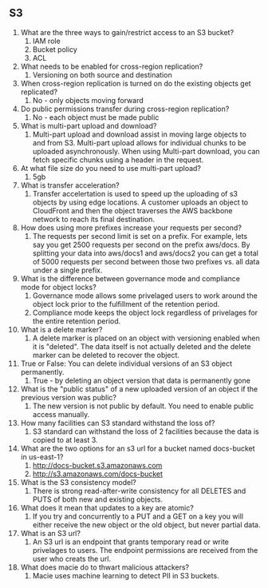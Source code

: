 ## S3

1. What are the three ways to gain/restrict access to an S3 bucket?
    1. IAM role
    2. Bucket policy
    3. ACL
2. What needs to be enabled for cross-region replication?
    1. Versioning on both source and destination
3. When cross-region replication is turned on do the existing objects get replicated?
    1. No - only objects moving forward
4. Do public permissions transfer during cross-region replication?
    1. No - each object must be made public
5. What is multi-part upload and download?
    1. Multi-part upload and download assist in moving large objects to and from S3. Multi-part upload allows for individual chunks to be uploaded asynchronously. When using Multi-part download, you can fetch specific chunks using a header in the request.
6. At what file size do you need to use multi-part upload?
    1. 5gb
7. What is transfer acceleration?
    1. Transfer accelertation is used to speed up the uploading of s3 objects by using edge locations. A customer uploads an object to CloudFront and then the object traverses the AWS backbone network to reach its final destination.
8. How does using more prefixes increase your requests per second?
    1. The requests per second limit is set on a prefix. For example, lets say you get 2500 requests per second on the prefix aws/docs. By splitting your data into aws/docs1 and aws/docs2 you can get a total of 5000 requests per second between those two prefixes vs. all data under a single prefix.
9. What is the difference between governance mode and compliance mode for object locks?
    1. Governance mode allows some privelaged users to work around the object lock prior to the fulfillment of the retention period.
    2. Compliance mode keeps the object lock regardless of privelages for the entire retention period.
10. What is a delete marker?
    1. A delete marker is placed on an object with versioning enabled when it is "deleted". The data itself is not actually deleted and the delete marker can be deleted to recover the object.
11. True or False: You can delete individual versions of an S3 object permanently.
    1. True - by deleting an object version that data is permanently gone
12. What is the "public status" of a new uploaded version of an object if the previous version was public?
    1. The new version is not public by default. You need to enable public access manually.
13. How many facilities can S3 standard withstand the loss of?
    1. S3 standard can withstand the loss of 2 facilities because the data is copied to at least 3.
14. What are the two options for an s3 url for a bucket named docs-bucket in us-east-1?
    1. http://docs-bucket.s3.amazonaws.com
    2. http://s3.amazonaws.com/docs-bucket
15. What is the S3 consistency model?
    1. There is strong read-after-write consistency for all DELETES and PUTS of both new and existing objects.
16. What does it mean that updates to a key are atomic?
    1. If you try and concurrently to a PUT and a GET on a key you will either receive the new object or the old object, but never partial data.
17. What is an S3 url?
    1. An S3 url is an endpoint that grants temporary read or write privelages to users. The endpoint permissions are received from the user who creats the url.
18. What does macie do to thwart malicious attackers?
    1. Macie uses machine learning to detect PII in S3 buckets.